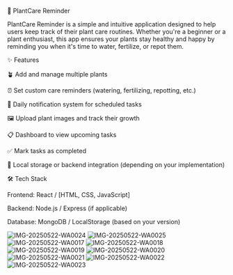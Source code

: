 🌿 PlantCare Reminder

PlantCare Reminder is a simple and intuitive application designed to help users keep track of their plant care routines. Whether you're a beginner or a plant enthusiast, this app ensures your plants stay healthy and happy by reminding you when it's time to water, fertilize, or repot them.

✨ Features

🪴 Add and manage multiple plants

⏰ Set custom care reminders (watering, fertilizing, repotting, etc.)

📅 Daily notification system for scheduled tasks

🖼️ Upload plant images and track their growth

📋 Dashboard to view upcoming tasks

✅ Mark tasks as completed

💾 Local storage or backend integration (depending on your implementation)

🛠️ Tech Stack

Frontend: React / [HTML, CSS, JavaScript]

Backend: Node.js / Express (if applicable)

Database: MongoDB / LocalStorage (based on your version)

![IMG-20250522-WA0024](https://github.com/user-attachments/assets/b137926a-75e6-480a-981b-5261d30f5290)
![IMG-20250522-WA0025](https://github.com/user-attachments/assets/6c111d42-03dd-48b5-9c78-baed1ce0c6f9)
![IMG-20250522-WA0017](https://github.com/user-attachments/assets/43f77042-2149-4040-8e91-147a040d50a4)
![IMG-20250522-WA0018](https://github.com/user-attachments/assets/157064ff-b630-4aba-b855-0655be211727)
![IMG-20250522-WA0019](https://github.com/user-attachments/assets/47299dd9-3d5b-411d-b2a5-6b58f17a0f98)
![IMG-20250522-WA0020](https://github.com/user-attachments/assets/af18e986-8efc-4385-ac0a-2fbfcefdefd7)
![IMG-20250522-WA0021](https://github.com/user-attachments/assets/5837dce9-8384-4bf8-8a33-5ed1c2fc8ad6)
![IMG-20250522-WA0022](https://github.com/user-attachments/assets/109e7ead-9d0a-4965-ad14-3bfb8e744def)
![IMG-20250522-WA0023](https://github.com/user-attachments/assets/4ab97c83-7882-4417-b472-289211886a59)

